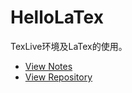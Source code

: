 # HelloLaTex

TexLive环境及LaTex的使用。

- [View Notes](https://zhmhbest.github.io/HelloLaTeX/notes/index.html)
- [View Repository](https://github.com/zhmhbest/HelloLaTeX)
